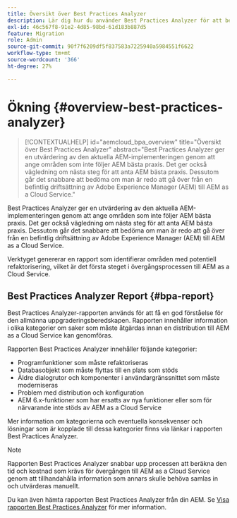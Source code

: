 ```yaml
---
title: Översikt över Best Practices Analyzer
description: Lär dig hur du använder Best Practices Analyzer för att bedöma om AEM följer rekommenderade metoder
exl-id: 46c567f8-91e2-4d85-98bd-61d183b887d5
feature: Migration
role: Admin
source-git-commit: 90f7f6209df5f837583a7225940a5984551f6622
workflow-type: tm+mt
source-wordcount: '366'
ht-degree: 27%

---
```


# Ökning {#overview-best-practices-analyzer}

>[!CONTEXTUALHELP]
>id="aemcloud_bpa_overview"
>title="Översikt över Best Practices Analyzer"
>abstract="Best Practices Analyzer ger en utvärdering av den aktuella AEM-implementeringen genom att ange områden som inte följer AEM bästa praxis. Det ger också vägledning om nästa steg för att anta AEM bästa praxis. Dessutom går det snabbare att bedöma om man är redo att gå över från en befintlig driftsättning av Adobe Experience Manager (AEM) till AEM as a Cloud Service."

Best Practices Analyzer ger en utvärdering av den aktuella AEM-implementeringen genom att ange områden som inte följer AEM bästa praxis. Det ger också vägledning om nästa steg för att anta AEM bästa praxis. Dessutom går det snabbare att bedöma om man är redo att gå över från en befintlig driftsättning av Adobe Experience Manager (AEM) till AEM as a Cloud Service.

Verktyget genererar en rapport som identifierar områden med potentiell refaktorisering, vilket är det första steget i övergångsprocessen till AEM as a Cloud Service.

## Best Practices Analyzer Report {#bpa-report}

Best Practices Analyzer-rapporten används för att få en god förståelse för den allmänna uppgraderingsberedskapen. Rapporten innehåller information i olika kategorier om saker som måste åtgärdas innan en distribution till AEM as a Cloud Service kan genomföras.

Rapporten Best Practices Analyzer innehåller följande kategorier:

* Programfunktioner som måste refaktoriseras
* Databasobjekt som måste flyttas till en plats som stöds
* Äldre dialogrutor och komponenter i användargränssnittet som måste moderniseras
* Problem med distribution och konfiguration
* AEM 6.x-funktioner som har ersatts av nya funktioner eller som för närvarande inte stöds av AEM as a Cloud Service

Mer information om kategorierna och eventuella konsekvenser och lösningar som är kopplade till dessa kategorier finns via länkar i rapporten Best Practices Analyzer.

>[!NOTE]
>Rapporten Best Practices Analyzer snabbar upp processen att beräkna den tid och kostnad som krävs för övergången till AEM as a Cloud Service genom att tillhandahålla information som annars skulle behöva samlas in och utvärderas manuellt.

Du kan även hämta rapporten Best Practices Analyzer från din AEM. Se [Visa rapporten Best Practices Analyzer](/help/journey-migration/best-practices-analyzer/using-best-practices-analyzer.md#viewing-report) för mer information.
